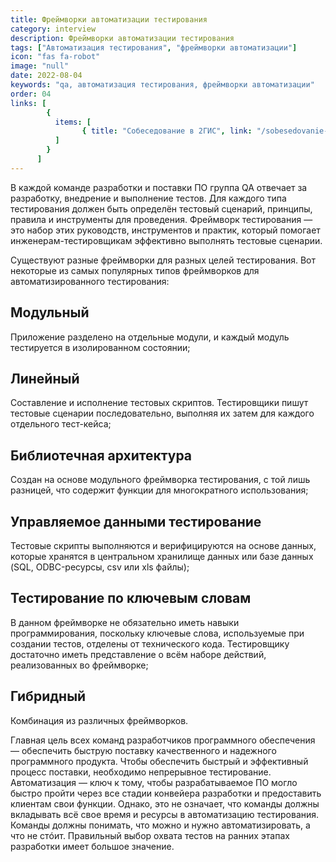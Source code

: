 ```yaml
---
title: Фреймворки автоматизации тестирования
category: interview
description: Фреймворки автоматизации тестирования
tags: ["Автоматизация тестирования", "фреймворки автоматизации"]
icon: "fas fa-robot"
image: "null"
date: 2022-08-04
keywords: "qa, автоматизация тестирования, фреймворки автоматизации"
order: 04
links: [
        {
          items: [
                { title: "Собеседование в 2ГИС", link: "/sobesedovanie-v-2-gis/" },
          ]
        }
      ]
---
```


В каждой команде разработки и поставки ПО группа QA отвечает за разработку, внедрение и выполнение тестов. Для каждого типа тестирования должен быть определён тестовый сценарий, принципы, правила и инструменты для проведения. Фреймворк тестирования — это набор этих руководств, инструментов и практик, который помогает инженерам-тестировщикам эффективно выполнять тестовые сценарии.

Существуют разные фреймворки для разных целей тестирования. Вот некоторые из самых популярных типов фреймворков для автоматизированного тестирования:

## Модульный
Приложение разделено на отдельные модули, и каждый модуль тестируется в изолированном состоянии;

## Линейный
Составление и исполнение тестовых скриптов. Тестировщики пишут тестовые сценарии последовательно, выполняя их затем для каждого отдельного тест-кейса;

## Библиотечная архитектура
Создан на основе модульного фреймворка тестирования, с той лишь разницей, что содержит функции для многократного использования;

## Управляемое данными тестирование
Тестовые скрипты выполняются и верифицируются на основе данных, которые хранятся в центральном хранилище данных или базе данных (SQL, ODBC-ресурсы, csv или xls файлы);

## Тестирование по ключевым словам
В данном фреймворке не обязательно иметь навыки программирования, поскольку ключевые слова, используемые при создании тестов, отделены от технического кода. 
Тестировщику достаточно иметь представление о всём наборе действий, реализованных во фреймворке;

## Гибридный
Комбинация из различных фреймворков.

Главная цель всех команд разработчиков программного обеспечения — обеспечить быструю поставку качественного и надежного программного продукта. Чтобы обеспечить быстрый и эффективный процесс поставки, необходимо непрерывное тестирование. Автоматизация — ключ к тому, чтобы разрабатываемое ПО могло быстро пройти через все стадии конвейера разработки и предоставить клиентам свои функции. Однако, это не означает, что команды должны вкладывать всё свое время и ресурсы в автоматизацию тестирования. Команды должны понимать, что можно и нужно автоматизировать, а что не стóит. Правильный выбор охвата тестов на ранних этапах разработки имеет большое значение.